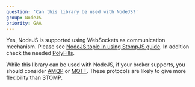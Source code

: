 ```yaml
---
question: 'Can this library be used with NodeJS?'
group: NodeJS
priority: GAA
---
```


Yes, NodeJS is supported using WebSockets as communication mechanism.
Please see [NodeJS topic in using StompJS guide](/guide/stompjs/using-stompjs-v5.html#in-nodejs).
In addition check the needed [PolyFills](/guide/stompjs/rx-stomp/ng2-stompjs/pollyfils-for-stompjs-v5.html#in-nodejs).

While this library can be used with NodeJS, if your broker supports,
you should consider
[AMQP](https://www.amqp.org/) or
[MQTT](http://mqtt.org/).
These protocols are likely to give more flexibility than STOMP.
